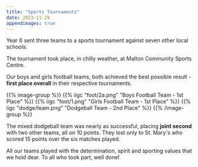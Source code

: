 ```yaml
---
title: "Sports Tournaments"
date: 2023-11-29
appendimages: true
---
```


Year 6 sent three teams to a sports tournament against seven other local schools.

<!-- more -->

The tournament took place, in chilly weather, at Malton Community Sports Centre.

Our boys and girls football teams, both achieved the best possible result - **first place overall** in their respective tournaments.

{{% image-group %}}
 {{% iigc "foot/2a.png" "Boys Football Team - 1st Place" %}}
 {{% iigc "foot/1.png" "Girls Football Team - 1st Place" %}}
 {{% iigc "dodge/team.png" "Dodgeball Team - 2nd Place" %}}
{{% /image-group %}}

The mixed dodgeball team was nearly as successful, placing **joint second** with two other teams, all on 10 points. They lost only to St. Mary's who scored 15 points over the six matches played.

All our teams played with the determination, spirit and sporting values that we hold dear. To all who took part, well done!
